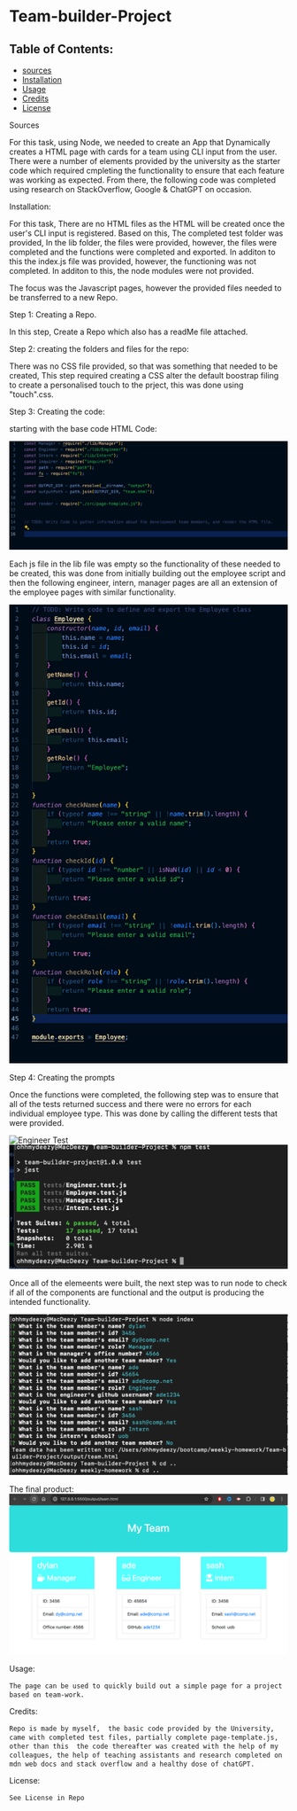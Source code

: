 # Team-builder-Project

## Table of Contents: 
* [sources](#sources)
* [Installation](#installation)
* [Usage](#usage)
* [Credits](#credits)
* [License](#license)

Sources

For this task, using Node, we needed to create an App that Dynamically creates a HTML page with cards for a team using CLI input from the user. There were a number of elements provided by the university as the starter code which required cmpleting the functionality to ensure that each feature was working as expected. From there, the following code was completed using research on StackOverflow, Google & ChatGPT on occasion.

Installation: 

For this task, There are no HTML files as the HTML will be created once the user's CLI input is registered. Based on this, The completed test folder was provided, In the lib folder, the files were provided, however, the files were completed and the functions were completed and exported. In additon to this the index.js file was provided, however, the functioning was not completed. In additon to this, the node modules were not provided. 

The focus was the Javascript pages, however the provided files needed to be transferred to a new Repo.

Step 1: Creating a Repo. 

In this step, Create a Repo which also has a readMe file attached.

Step 2: creating the folders and files for the repo:

There was no CSS file provided, so that was something that needed to be created, This step required creating a CSS alter the default boostrap filing to create a personalised touch to the prject, this was done using "touch<file name>".css.

Step 3: Creating the code: 

starting with the base code HTML Code:

![Index starter code](./assets/Images/Blank%20Index.png)

Each js file in the lib file was empty so the functionality of these needed to be created, this was done from initially building out the employee script and then the following engineer, intern, manager pages are all an extension of the employee pages with similar functionality.

![Employee page](./assets/Images/Employee.png)

Step 4: Creating the prompts

Once the functions were completed, the following step was to ensure that all of the tests returned success and there were no errors for each individual employee type. This was done by calling the different tests that were provided.

![Engineer Test](./assets/Images/Start%20function.png)
![Test Results](./assets/Images/Test.png)

Once all of the elemeents were built, the next step was to run node to check if all of the components are functional and the output is producing the intended functionality.

![Node Example](./assets/Images/node%20example.png)


The final product: 
![start screen](./assets/Images/final%20prodcuct.png)

Usage: 

    The page can be used to quickly build out a simple page for a project based on team-work.

Credits: 

    Repo is made by myself,  the basic code provided by the University, came with completed test files, partially complete page-template.js, other than this  the code thereafter was created with the help of my colleagues, the help of teaching assistants and research completed on mdn web docs and stack overflow and a healthy dose of chatGPT.

License:

    See License in Repo